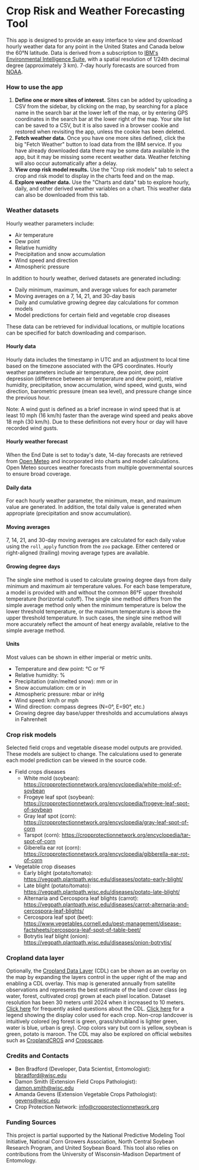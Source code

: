 # Crop Risk and Weather Forecasting Tool

This app is designed to provide an easy interface to view and download hourly weather data for any point in the United States and Canada below the 60°N latitude. Data is derived from a subscription to [IBM's Environmental Intelligence Suite](https://www.ibm.com/products/environmental-intelligence), with a spatial resolution of 1/24th decimal degree (approximately 3 km). 7-day hourly forecasts are sourced from [NOAA](https://www.weather.gov/documentation/services-web-api).

### How to use the app

1.  **Define one or more sites of interest.** Sites can be added by uploading a CSV from the sidebar, by clicking on the map, by searching for a place name in the search bar at the lower left of the map, or by entering GPS coordinates in the search bar at the lower right of the map. Your site list can be saved to a CSV, but it is also saved in a browser cookie and restored when revisiting the app, unless the cookie has been deleted.
2.  **Fetch weather data.** Once you have one more sites defined, click the big "Fetch Weather" button to load data from the IBM service. If you have already downloaded data there may be some data available in the app, but it may be missing some recent weather data. Weather fetching will also occur automatically after a delay.
3.  **View crop risk model results.** Use the "Crop risk models" tab to select a crop and risk model to display in the charts feed and on the map.
4.  **Explore weather data.** Use the "Charts and data" tab to explore hourly, daily, and other derived weather variables on a chart. This weather data can also be downloaded from this tab.

### Weather datasets

Hourly weather parameters include:

-   Air temperature
-   Dew point
-   Relative humidity
-   Precipitation and snow accumulation
-   Wind speed and direction
-   Atmospheric pressure

In addition to hourly weather, derived datasets are generated including:

-   Daily minimum, maximum, and average values for each parameter
-   Moving averages on a 7, 14, 21, and 30-day basis
-   Daily and cumulative growing degree day calculations for common models
-   Model predictions for certain field and vegetable crop diseases

These data can be retrieved for individual locations, or multiple locations can be specified for batch downloading and comparison.

#### Hourly data

Hourly data includes the timestamp in UTC and an adjustment to local time based on the timezone associated with the GPS coordinates. Hourly weather parameters include air temperature, dew point, dew point depression (difference between air temperature and dew point), relative humidity, precipitation, snow accumulation, wind speed, wind gusts, wind direction, barometric pressure (mean sea level), and pressure change since the previous hour.

Note: A wind gust is defined as a brief increase in wind speed that is at least 10 mph (16 km/h) faster than the average wind speed and peaks above 18 mph (30 km/h). Due to these definitions not every hour or day will have recorded wind gusts.

#### Hourly weather forecast

When the End Date is set to today's date, 14-day forecasts are retrieved from [Open Meteo](https://open-meteo.com/en/docs) and incorporated into charts and model calculations. Open Meteo sources weather forecasts from multiple governmental sources to ensure broad coverage.

#### Daily data

For each hourly weather parameter, the minimum, mean, and maximum value are generated. In addition, the total daily value is generated when appropriate (precipitation and snow accumulation).

#### Moving averages

7, 14, 21, and 30-day moving averages are calculated for each daily value using the `roll_apply` function from the `zoo` package. Either centered or right-aligned (trailing) moving average types are available.

#### Growing degree days

The single sine method is used to calculate growing degree days from daily minimum and maximum air temperature values. For each base temperature, a model is provided with and without the common 86°F upper threshold temperature (horizontal cutoff). The single sine method differs from the simple average method only when the minimum temperature is below the lower threshold temperature, or the maximum temperature is above the upper threshold temperature. In such cases, the single sine method will more accurately reflect the amount of heat energy available, relative to the simple average method.

#### Units

Most values can be shown in either imperial or metric units.

-   Temperature and dew point: °C or °F
-   Relative humidity: %
-   Precipitation (rain/melted snow): mm or in
-   Snow accumulation: cm or in
-   Atmospheric pressure: mbar or inHg
-   Wind speed: km/h or mph
-   Wind direction: compass degrees (N=0°, E=90°, etc.)
-   Growing degree day base/upper thresholds and accumulations always in Fahrenheit

### Crop risk models

Selected field crops and vegetable disease model outputs are provided. These models are subject to change. The calculations used to generate each model prediction can be viewed in the source code.

-   Field crops diseases
    -   White mold (soybean): <https://cropprotectionnetwork.org/encyclopedia/white-mold-of-soybean>
    -   Frogeye leaf spot (soybean): <https://cropprotectionnetwork.org/encyclopedia/frogeye-leaf-spot-of-soybean>
    -   Gray leaf spot (corn): <https://cropprotectionnetwork.org/encyclopedia/gray-leaf-spot-of-corn>
    -   Tarspot (corn): <https://cropprotectionnetwork.org/encyclopedia/tar-spot-of-corn>
    -   Giberella ear rot (corn): <https://cropprotectionnetwork.org/encyclopedia/gibberella-ear-rot-of-corn>
-   Vegetable crop diseases
    -   Early blight (potato/tomato): <https://vegpath.plantpath.wisc.edu/diseases/potato-early-blight/>
    -   Late blight (potato/tomato): <https://vegpath.plantpath.wisc.edu/diseases/potato-late-blight/>
    -   Alternaria and Cercospora leaf blights (carrot): <https://vegpath.plantpath.wisc.edu/diseases/carrot-alternaria-and-cercospora-leaf-blights/>
    -   Cercospora leaf spot (beet): <https://www.vegetables.cornell.edu/pest-management/disease-factsheets/cercospora-leaf-spot-of-table-beet/>
    -   Botrytis leaf blight (onion): <https://vegpath.plantpath.wisc.edu/diseases/onion-botrytis/>

### Cropland data layer

Optionally, the [Cropland Data Layer](https://www.nass.usda.gov/Research_and_Science/Cropland/SARS1a.php) (CDL) can be shown as an overlay on the map by expanding the layers control in the upper right of the map and enabling a CDL overlay. This map is generated annually from satellite observations and represents the best estimate of the land cover class (eg water, forest, cultivated crop) grown at each pixel location. Dataset resolution has been 30 meters until 2024 when it increased to 10 meters. [Click here](https://www.nass.usda.gov/Research_and_Science/Cropland/sarsfaqs2.php) for frequently asked questions about the CDL. [Click here](https://www.nass.usda.gov/Research_and_Science/Cropland/docs/US_2024_CDL_legend.jpg) for a legend showing the display color used for each crop. Non-crop landcover is intuitively colored (eg forest is green, grass/shrubland is lighter green, water is blue, urban is grey). Crop colors vary but corn is yellow, soybean is green, potato is maroon. The CDL may also be explored on official websites such as [CroplandCROS](https://croplandcros.scinet.usda.gov/) and [Cropscape](https://nassgeodata.gmu.edu/CropScape/).

### Credits and Contacts

-   Ben Bradford (Developer, Data Scientist, Entomologist): [bbradford\@wisc.edu](mailto:bbradford@wisc.edu)
-   Damon Smith (Extension Field Crops Pathologist): [damon.smith\@wisc.edu](mailto:damon.smith@wisc.edu)
-   Amanda Gevens (Extension Vegetable Crops Pathologist): [gevens\@wisc.edu](mailto:gevens@wisc.edu)
-   Crop Protection Network: [info\@cropprotectionnetwork.org](mailto:info@cropprotectionnetwork.org)

### Funding Sources

This project is partial supported by the National Predictive Modeling Tool Initiative, National Corn Growers Association, North Central Soybean Research Program, and United Soybean Board. This tool also relies on contributions from the University of Wisconsin-Madison Department of Entomology.
